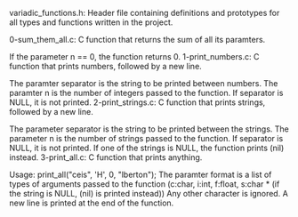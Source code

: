 variadic_functions.h: Header file containing definitions and prototypes for all types and functions written in the project.

0-sum_them_all.c: C function that returns the sum of all its paramters.

If the parameter n == 0, the function returns 0.
1-print_numbers.c: C function that prints numbers, followed by a new line.

The paramter separator is the string to be printed between numbers.
The paramter n is the number of integers passed to the function.
If separator is NULL, it is not printed.
2-print_strings.c: C function that prints strings, followed by a new line.

The parameter separator is the string to be printed between the strings.
The parameter n is the number of strings passed to the function.
If separator is NULL, it is not printed.
If one of the strings is NULL, the function prints (nil) instead.
3-print_all.c: C function that prints anything.

Usage: print_all("ceis", 'H', 0, "lberton");
The paramter format is a list of types of arguments passed to the function (c:char, i:int, f:float, s:char * (if the string is NULL, (nil) is printed instead))
Any other character is ignored.
A new line is printed at the end of the function.
